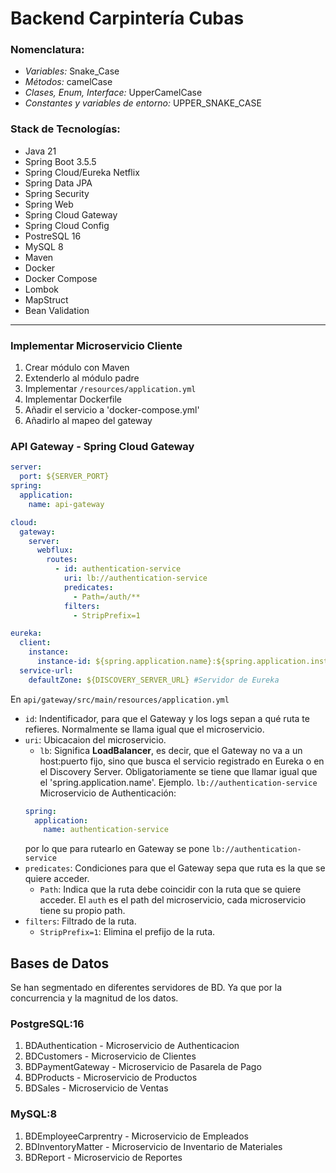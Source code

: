 # Backend Carpintería Cubas

### Nomenclatura:
- *Variables:* Snake_Case
- *Métodos:* camelCase
- *Clases, Enum, Interface:* UpperCamelCase
- *Constantes y variables de entorno:* UPPER_SNAKE_CASE

### Stack de Tecnologías:
- Java 21
- Spring Boot 3.5.5
- Spring Cloud/Eureka Netflix
- Spring Data JPA
- Spring Security
- Spring Web
- Spring Cloud Gateway
- Spring Cloud Config
- PostreSQL 16
- MySQL 8
- Maven
- Docker
- Docker Compose
- Lombok
- MapStruct
- Bean Validation

---
### Implementar Microservicio Cliente
1. Crear módulo con Maven
2. Extenderlo al módulo padre
3. Implementar `/resources/application.yml`
4. Implementar Dockerfile
5. Añadir el servicio a 'docker-compose.yml'
6. Añadirlo al mapeo del gateway
    
### API Gateway - Spring Cloud Gateway
```yaml
server:
  port: ${SERVER_PORT}
spring:
  application:
    name: api-gateway

cloud:
  gateway:
    server:
      webflux:
        routes:
          - id: authentication-service
            uri: lb://authentication-service
            predicates:
              - Path=/auth/**
            filters:
              - StripPrefix=1

eureka:
  client:
    instance:
      instance-id: ${spring.application.name}:${spring.application.instance-id}:${random.value}
  service-url:
    defaultZone: ${DISCOVERY_SERVER_URL} #Servidor de Eureka
```
En `api/gateway/src/main/resources/application.yml`
- `id`: Indentificador, para que el Gateway y los logs sepan a qué ruta te refieres. Normalmente se llama igual que el microservicio.
- `uri`: Ubicacaion del microservicio.
  - `lb`: Significa **LoadBalancer**, es decir, que el Gateway no va a un host:puerto fijo, sino que busca el servicio registrado en Eureka o en el Discovery Server. Obligatoriamente se tiene que llamar igual que el 'spring.application.name'. Ejemplo. `lb://authentication-service`
  Microservicio de Authenticación:
  ```yaml
  spring:
    application:
      name: authentication-service
  ```
  por lo que para rutearlo en Gateway se pone `lb://authentication-service`
- `predicates`: Condiciones para que el Gateway sepa que ruta es la que se quiere acceder.
  - `Path`: Indica que la ruta debe coincidir con la ruta que se quiere acceder. El `auth` es el path del microservicio, cada microservicio tiene su propio path.
- `filters`: Filtrado de la ruta.
  - `StripPrefix=1`: Elimina el prefijo de la ruta.

Bases de Datos
----
Se han segmentado en diferentes servidores de BD.
Ya que por la concurrencia y la magnitud de los datos.
### PostgreSQL:16
1. BDAuthentication - Microservicio de Authenticacion
2. BDCustomers - Microservicio de Clientes
3. BDPaymentGateway - Microservicio de Pasarela de Pago
4. BDProducts - Microservicio de Productos
5. BDSales - Microservicio de Ventas
### MySQL:8
1. BDEmployeeCarprentry - Microservicio de Empleados
2. BDInventoryMatter - Microservicio de Inventario de Materiales
3. BDReport - Microservicio de Reportes
